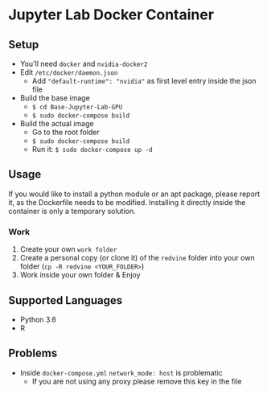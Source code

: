 # Jupyter Lab Docker Container

## Setup

- You'll need `docker` and `nvidia-docker2`
- Edit `/etc/docker/daemon.json`
    - Add `"default-runtime": "nvidia"` as first level entry inside the json file
- Build the base image
    - `$ cd Base-Jupyter-Lab-GPU`
    - `$ sudo docker-compose build`
- Build the actual image
    - Go to the root folder
    - `$ sudo docker-compose build`
    - Run it: `$ sudo docker-compose up -d`

## Usage

If you would like to install a python module or an apt package, please report it, as the Dockerfile needs to be modified. Installing it directly inside the container is only a temporary solution.

### Work 

1. Create your own `work folder`
2. Create a personal copy (or clone it) of the `redvine` folder into your own folder (`cp -R redvine <YOUR_FOLDER>`)
3. Work inside your own folder & Enjoy

## Supported Languages

- Python 3.6
- R

## Problems

- Inside `docker-compose.yml` `network_mode: host` is problematic
    - If you are not using any proxy please remove this key in the file
